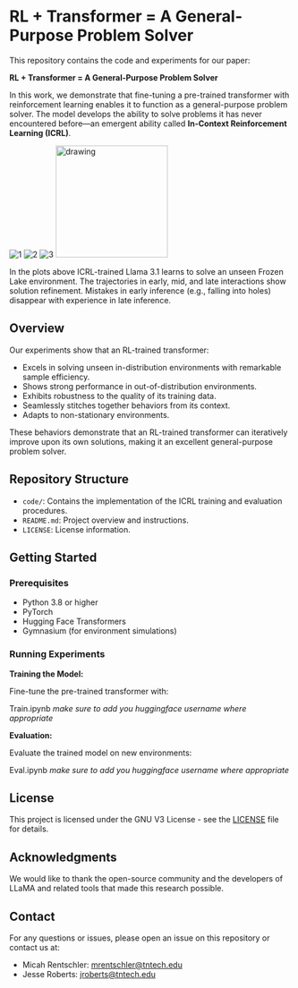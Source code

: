 # RL + Transformer = A General-Purpose Problem Solver

This repository contains the code and experiments for our paper:

**RL + Transformer = A General-Purpose Problem Solver**

In this work, we demonstrate that fine-tuning a pre-trained transformer with reinforcement learning enables it to function as a general-purpose problem solver. The model develops the ability to solve problems it has never encountered before—an emergent ability called **In-Context Reinforcement Learning (ICRL)**.

![1](https://github.com/user-attachments/assets/1149bcde-7c2f-4023-90e3-3b5fb5e2cb55)
![2](https://github.com/user-attachments/assets/5266fe98-74ac-4ca1-98e1-5437f5ac0861)
![3](https://github.com/user-attachments/assets/3359f7ab-34de-4755-b38f-e292cd5edc24)
<img src="[drawing.jpg](https://github.com/user-attachments/assets/3359f7ab-34de-4755-b38f-e292cd5edc24)" alt="drawing" width="200"/>

In the plots above ICRL-trained Llama 3.1 learns to solve an unseen Frozen
Lake environment. The trajectories in early, mid, and late
interactions show solution refinement. Mistakes in early inference
(e.g., falling into holes) disappear with experience in late inference.

## Overview

Our experiments show that an RL-trained transformer:

- Excels in solving unseen in-distribution environments with remarkable sample efficiency.
- Shows strong performance in out-of-distribution environments.
- Exhibits robustness to the quality of its training data.
- Seamlessly stitches together behaviors from its context.
- Adapts to non-stationary environments.

These behaviors demonstrate that an RL-trained transformer can iteratively improve upon its own solutions, making it an excellent general-purpose problem solver.


## Repository Structure

- `code/`: Contains the implementation of the ICRL training and evaluation procedures.
- `README.md`: Project overview and instructions.
- `LICENSE`: License information.


## Getting Started


### Prerequisites

- Python 3.8 or higher
- PyTorch
- Hugging Face Transformers
- Gymnasium (for environment simulations)


### Running Experiments


**Training the Model:**

Fine-tune the pre-trained transformer with:

Train.ipynb *make sure to add you huggingface username where appropriate*


**Evaluation:**

Evaluate the trained model on new environments:

Eval.ipynb *make sure to add you huggingface username where appropriate*


## License

This project is licensed under the GNU V3 License - see the [LICENSE](LICENSE) file for details.


## Acknowledgments

We would like to thank the open-source community and the developers of LLaMA and related tools that made this research possible.


## Contact

For any questions or issues, please open an issue on this repository or contact us at:

- Micah Rentschler: [mrentschler@tntech.edu](mailto:mrentschler@tntech.edu)
- Jesse Roberts: [jroberts@tntech.edu](mailto:jroberts@tntech.edu)


